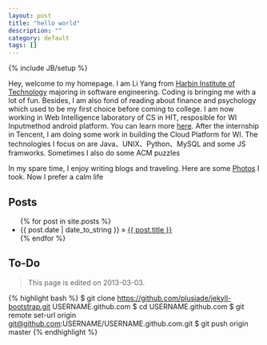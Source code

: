 ```yaml
---
layout: post
title: "hello world"
description: ""
category: default
tags: []
---
```

{% include JB/setup %}



Hey, welcome to my homepage. I am Li Yang from [Harbin Institute of Technology](http://www.hit.edu.cn) majoring in software engineering. Coding is bringing me with a lot of fun. Besides, I am also fond of reading about finance and psychology which used to be my first choice before coming to college. I am now working in Web Intelligence laboratory of CS in HIT, resposible for WI Inputmethod android platform. You can learn more [here](http://wi.hit.edu.cn/im). After the internship in Tencent, I am doing some work in building the Cloud Platform for WI. The technologies I focus on are Java、UNIX、Python、MySQL and some JS framworks. Sometimes I also do some ACM puzzles

In my spare time, I enjoy writing blogs and traveling. Here are some [Photos](http://leeon.pp.163.com/) I took. Now I prefer a calm life

## Posts

<ul class="posts">
  {% for post in site.posts %}
    <li><span>{{ post.date | date_to_string }}</span> &raquo; <a href="{{ BASE_PATH }}{{ post.url }}">{{ post.title }}</a></li>
  {% endfor %}
</ul>

## To-Do


>This page is edited on 2013-03-03.

{% highlight bash %} 
$ git clone https://github.com/plusjade/jekyll-bootstrap.git USERNAME.github.com 
$ cd USERNAME.github.com 
$ git remote set-url origin git@github.com:USERNAME/USERNAME.github.com.git 
$ git push origin master 
{% endhighlight %}